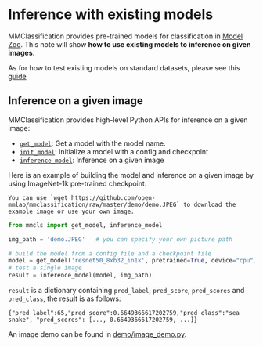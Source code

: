 # Inference with existing models

MMClassification provides pre-trained models for classification in [Model Zoo](../modelzoo_statistics.md).
This note will show **how to use existing models to inference on given images**.

As for how to test existing models on standard datasets, please see this [guide](./train_test.md#test)

## Inference on a given image

MMClassification provides high-level Python APIs for inference on a given image:

- [`get_model`](mmcls.apis.get_model): Get a model with the model name.
- [`init_model`](mmcls.apis.init_model): Initialize a model with a config and checkpoint
- [`inference_model`](mmcls.apis.inference_model): Inference on a given image

Here is an example of building the model and inference on a given image by using ImageNet-1k pre-trained checkpoint.

```{note}
You can use `wget https://github.com/open-mmlab/mmclassification/raw/master/demo/demo.JPEG` to download the example image or use your own image.
```

```python
from mmcls import get_model, inference_model

img_path = 'demo.JPEG'   # you can specify your own picture path

# build the model from a config file and a checkpoint file
model = get_model('resnet50_8xb32_in1k', pretrained=True, device="cpu")  # device can be 'cuda:0'
# test a single image
result = inference_model(model, img_path)
```

`result` is a dictionary containing `pred_label`, `pred_score`, `pred_scores` and `pred_class`, the result is as follows:

```text
{"pred_label":65,"pred_score":0.6649366617202759,"pred_class":"sea snake", "pred_scores": [..., 0.6649366617202759, ...]}
```

An image demo can be found in [demo/image_demo.py](https://github.com/open-mmlab/mmclassification/blob/1.x/demo/image_demo.py).
